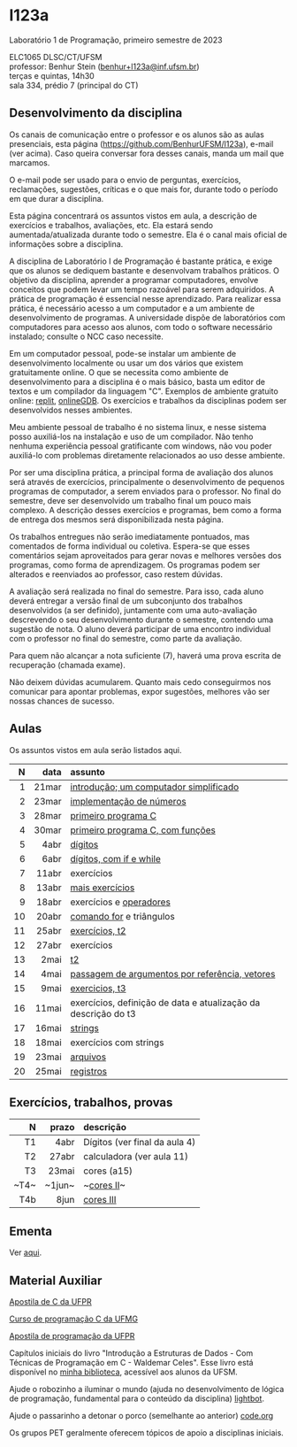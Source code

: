 # l123a
Laboratório 1 de Programação, primeiro semestre de 2023


ELC1065 DLSC/CT/UFSM\
professor: Benhur Stein 
([benhur+l123a@inf.ufsm.br](mailto:benhur%2bl123a@inf.ufsm.br))\
terças e quintas, 14h30\
sala 334, prédio 7 (principal do CT)

## Desenvolvimento da disciplina

Os canais de comunicação entre o professor e os alunos são as aulas presenciais, esta página (<https://github.com/BenhurUFSM/l123a>), e-mail (ver acima). Caso queira conversar fora desses canais, manda um mail que marcamos.

O e-mail pode ser usado para o envio de perguntas, exercícios, reclamações, sugestões, críticas e o que mais for, durante todo o período em que durar a disciplina.

Esta página concentrará os assuntos vistos em aula, a descrição de exercícios e trabalhos, avaliações, etc. Ela estará sendo aumentada/atualizada durante todo o semestre. Ela é o canal mais oficial de informações sobre a disciplina.

A disciplina de Laboratório I de Programação é bastante prática, e exige que os alunos se dediquem bastante e desenvolvam trabalhos práticos.
O objetivo da disciplina, aprender a programar computadores, envolve conceitos que podem levar um tempo razoável para serem adquiridos.
A prática de programação é essencial nesse aprendizado.
Para realizar essa prática, é necessário acesso a um computador e a um ambiente de desenvolvimento de programas.
A universidade dispõe de laboratórios com computadores para acesso aos alunos, com todo o software necessário instalado; consulte o NCC caso necessite.

Em um computador pessoal, pode-se instalar um ambiente de desenvolvimento localmente ou usar um dos vários que existem gratuitamente online.
O que se necessita como ambiente de desenvolvimento para a disciplina é o mais básico, basta um editor de textos e um compilador da linguagem "C".
Exemplos de ambiente gratuito online: [replit](https://www.replit.com), [onlineGDB](https://www.onlinegdb.com).
Os exercícios e trabalhos da disciplinas podem ser desenvolvidos nesses ambientes.

Meu ambiente pessoal de trabalho é no sistema linux, e nesse sistema posso auxiliá-los na instalação e uso de um compilador.
Não tenho nenhuma experiência pessoal gratificante com windows, não vou poder auxiliá-lo com problemas diretamente relacionados ao uso desse ambiente.

Por ser uma disciplina prática, a principal forma de avaliação dos alunos será através de exercícios, principalmente o desenvolvimento de pequenos programas de computador, a serem enviados para o professor. No final do semestre, deve ser desenvolvido um trabalho final um pouco mais complexo.
A descrição desses exercícios e programas, bem como a forma de entrega dos mesmos será disponibilizada nesta página.

Os trabalhos entregues não serão imediatamente pontuados, mas comentados de forma individual ou coletiva.
Espera-se que esses comentários sejam aproveitados para gerar novas e melhores versões dos programas, como forma de aprendizagem. 
Os programas podem ser alterados e reenviados ao professor, caso restem dúvidas.

A avaliação será realizada no final do semestre. Para isso, cada aluno deverá entregar a versão final de um subconjunto dos trabalhos desenvolvidos (a ser definido), juntamente com uma auto-avaliação descrevendo o seu desenvolvimento durante o semestre, contendo uma sugestão de nota.
O aluno deverá participar de uma encontro individual com o professor no final do semestre, como parte da avaliação.

Para quem não alcançar a nota suficiente (7), haverá uma prova escrita de recuperação (chamada exame).

Não deixem dúvidas acumularem.
Quanto mais cedo conseguirmos nos comunicar para apontar problemas, expor sugestões, melhores vão ser nossas chances de sucesso.

##  Aulas 

Os assuntos vistos em aula serão listados aqui.

|    N |   data | assunto
| ---: | -----: | :--------
|    1 |  21mar | [introdução; um computador simplificado](Aulas/01.md)
|    2 |  23mar | [implementação de números](Aulas/02.md)
|    3 |  28mar | [primeiro programa C](Aulas/03.md)
|    4 |  30mar | [primeiro programa C, com funções](Aulas/04.md)
|    5 |   4abr | [dígitos](Aulas/05.md)
|    6 |   6abr | [dígitos, com if e while](Aulas/06.md)
|    7 |  11abr | exercícios
|    8 |  13abr | [mais exercícios](Aulas/08.md)
|    9 |  18abr | exercícios e [operadores](Aulas/09.md)
|   10 |  20abr | [comando for](Aulas/10.md) e triângulos
|   11 |  25abr | [exercícios, t2](Aulas/11.md)
|   12 |  27abr | exercícios
|   13 |   2mai | [t2](Aulas/13.md)
|   14 |   4mai | [passagem de argumentos por referência, vetores](Aulas/14.md)
|   15 |   9mai | [exercicios, t3](Aulas/15.md)
|   16 |  11mai | exercícios, definição de data e atualização da descrição do t3
|   17 |  16mai | [strings](Aulas/17.md)
|   18 |  18mai | exercícios com strings
|   19 |  23mai | [arquivos](Aulas/19.md)
|   20 |  25mai | [registros](Aulas/20.md)


## Exercícios, trabalhos, provas

|     N |    prazo | descrição
| ----: | -------: | :-----------
|    T1 |     4abr | Dígitos (ver final da aula 4)
|    T2 |    27abr | calculadora (ver aula 11)
|    T3 |    23mai | cores (a15)
|  ~T4~ |   ~1jun~ | ~[cores II](Trabalhos/t4)~
|   T4b |     8jun | [cores III](Trabalhos/t4b)

## Ementa

Ver [aqui](https://www.ufsm.br/ementario/disciplinas/ELC1065/).

## Material Auxiliar

[Apostila de C da UFPR](http://www.inf.ufpr.br/cursos/ci067/Docs/NotasAula.pdf)

[Curso de programação C da UFMG](http://www2.dcc.ufmg.br/disciplinas/pc/source/introducao_c_renatocm_deeufmg.pdf)

[Apostila de programação da UFPR](https://www.inf.ufpr.br/marcos/livro_alg1/livro_alg1.pdf)

Capítulos iniciais do livro "Introdução a Estruturas de Dados - Com Técnicas de Programação em C - Waldemar Celes".
Esse livro está disponível no [minha biblioteca](https://www.ufsm.br/orgaos-suplementares/biblioteca/e-books-2/), acessível aos alunos da UFSM.

Ajude o robozinho a iluminar o mundo (ajuda no desenvolvimento de lógica de programação, fundamental para o conteúdo da disciplina) [lightbot](http://lightbot.com).

Ajude o passarinho a detonar o porco (semelhante ao anterior) [code.org](http://studio.code.org/hoc/1)

Os grupos PET geralmente oferecem tópicos de apoio a disciplinas iniciais.

